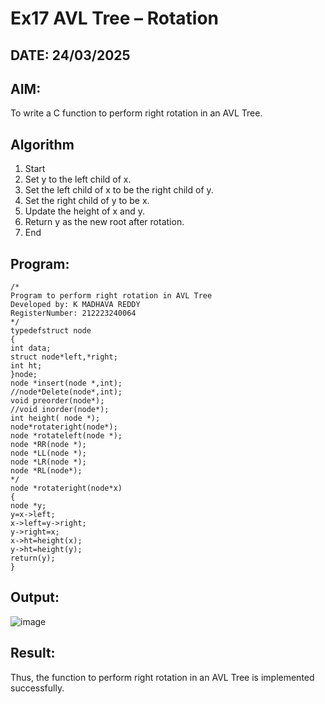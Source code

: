 # Ex17 AVL Tree – Rotation
## DATE: 24/03/2025
## AIM:
To write a C function to perform right rotation in an AVL Tree.

## Algorithm
1. Start
2. Set y to the left child of x.
3. Set the left child of x to be the right child of y.
4. Set the right child of y to be x.
5. Update the height of x and y.
6. Return y as the new root after rotation.
7. End
## Program:
```
/*
Program to perform right rotation in AVL Tree
Developed by: K MADHAVA REDDY
RegisterNumber: 212223240064
*/
typedefstruct node
{
int data;
struct node*left,*right;
int ht;
}node;
node *insert(node *,int);
//node*Delete(node*,int);
void preorder(node*);
//void inorder(node*);
int height( node *);
node*rotateright(node*);
node *rotateleft(node *);
node *RR(node *);
node *LL(node *);
node *LR(node *);
node *RL(node*);
*/
node *rotateright(node*x)
{
node *y;
y=x->left;
x->left=y->right;
y->right=x;
x->ht=height(x);
y->ht=height(y);
return(y);
}

```

## Output:

![image](https://github.com/user-attachments/assets/48d7a33f-e44b-40e3-9df0-270b59ec8090)


## Result:
Thus, the function to perform right rotation in an AVL Tree is implemented successfully.
